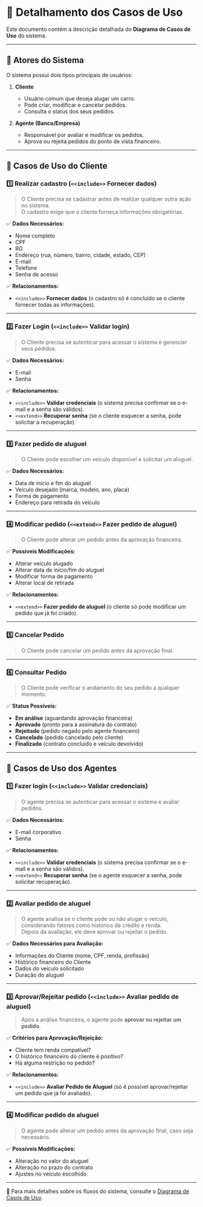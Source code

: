 # 📌 Detalhamento dos Casos de Uso

Este documento contém a descrição detalhada do **Diagrama de Casos de Uso** do sistema.

---

## 📌 Atores do Sistema
O sistema possui dois tipos principais de usuários:

1. **Cliente**  
   - Usuário comum que deseja alugar um carro.  
   - Pode criar, modificar e cancelar pedidos.  
   - Consulta o status dos seus pedidos.  

2. **Agente (Banco/Empresa)**  
   - Responsável por avaliar e modificar os pedidos.  
   - Aprova ou rejeita pedidos do ponto de vista financeiro.  

---

## 📌 Casos de Uso do Cliente

### **1️⃣ Realizar cadastro (`<<include>>` Fornecer dados)**
> O Cliente precisa se cadastrar antes de realizar qualquer outra ação no sistema.  
> O cadastro exige que o cliente forneça informações obrigatórias.

✅ **Dados Necessários:**
- Nome completo
- CPF
- RG
- Endereço (rua, número, bairro, cidade, estado, CEP)
- E-mail
- Telefone
- Senha de acesso

✅ **Relacionamentos:**
- `<<include>>` **Fornecer dados** (o cadastro só é concluído se o cliente fornecer todas as informações).

---

### **2️⃣ Fazer Login (`<<include>>` Validar login)**
> O Cliente precisa se autenticar para acessar o sistema e gerenciar seus pedidos.

✅ **Dados Necessários:**
- E-mail
- Senha

✅ **Relacionamentos:**
- `<<include>>` **Validar credenciais** (o sistema precisa confirmar se o e-mail e a senha são válidos).
- `<<extend>>` **Recuperar senha** (se o cliente esquecer a senha, pode solicitar a recuperação).

---

### **3️⃣ Fazer pedido de aluguel**
> O Cliente pode escolher um veículo disponível e solicitar um aluguel.

✅ **Dados Necessários:**
- Data de início e fim do aluguel
- Veículo desejado (marca, modelo, ano, placa)
- Forma de pagamento
- Endereço para retirada do veículo

---

### **4️⃣ Modificar pedido (`<<extend>>` Fazer pedido de aluguel)**
> O Cliente pode alterar um pedido antes da aprovação financeira.

✅ **Possíveis Modificações:**
- Alterar veículo alugado
- Alterar data de início/fim do aluguel
- Modificar forma de pagamento
- Alterar local de retirada

✅ **Relacionamentos:**
- `<<extend>>` **Fazer pedido de aluguel** (o cliente só pode modificar um pedido que já foi criado).

---

### **5️⃣ Cancelar Pedido**
> O Cliente pode cancelar um pedido antes da aprovação final.

---

### **6️⃣ Consultar Pedido**
> O Cliente pode verificar o andamento do seu pedido a qualquer momento.

✅ **Status Possíveis:**
- **Em análise** (aguardando aprovação financeira)
- **Aprovado** (pronto para a assinatura do contrato)
- **Rejeitado** (pedido negado pelo agente financeiro)
- **Cancelado** (pedido cancelado pelo cliente)
- **Finalizado** (contrato concluído e veículo devolvido)

---

## 📌 Casos de Uso dos Agentes

### **1️⃣ Fazer login (`<<include>>` Validar credenciais)**
> O agente precisa se autenticar para acessar o sistema e avaliar pedidos.

✅ **Dados Necessários:**
- E-mail corporativo  
- Senha  

✅ **Relacionamentos:**
- `<<include>>` **Validar credenciais** (o sistema precisa confirmar se o e-mail e a senha são válidos).  
- `<<extend>>` **Recuperar senha** (se o agente esquecer a senha, pode solicitar recuperação).  

---

### **2️⃣ Avaliar pedido de aluguel**
> O agente analisa se o cliente pode ou não alugar o veículo, considerando fatores como histórico de crédito e renda.  
> Depois da avaliação, ele deve aprovar ou rejeitar o pedido.

✅ **Dados Necessários para Avaliação:**
- Informações do Cliente (nome, CPF, renda, profissão)  
- Histórico financeiro do Cliente  
- Dados do veículo solicitado  
- Duração do aluguel  

---

### **3️⃣ Aprovar/Rejeitar pedido (`<<include>>` Avaliar pedido de aluguel)**
> Após a análise financeira, o agente pode **aprovar ou rejeitar um pedido**.

✅ **Critérios para Aprovação/Rejeição:**
- Cliente tem renda compatível?  
- O histórico financeiro do cliente é positivo?  
- Há alguma restrição no pedido?  

✅ **Relacionamentos:**
- `<<include>>` **Avaliar Pedido de Aluguel** (só é possível aprovar/rejeitar um pedido que já foi avaliado).  

---

### **4️⃣ Modificar pedido de aluguel**
> O agente pode alterar um pedido antes da aprovação final, caso seja necessário.

✅ **Possíveis Modificações:**
- Alteração no valor do aluguel  
- Alteração no prazo do contrato  
- Ajustes no veículo escolhido  

---

📌 Para mais detalhes sobre os fluxos do sistema, consulte o [Diagrama de Casos de Uso](./LAB02-Diagrama-Casos-de-Uso.png).
